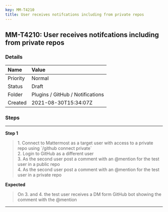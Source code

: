 ```yaml
---
key: MM-T4210
title: User receives notifcations including from private repos
---
```


## MM-T4210: User receives notifcations including from private repos

### Details

| Name     | Value                            |
| :------- | :------------------------------- |
| Priority | Normal                           |
| Status   | Draft                            |
| Folder   | Plugins / GitHub / Notifications |
| Created  | 2021-08-30T15:34:07Z             |

### Steps

<hr/>

**Step 1**

> <article>1. Connect to Mattermost as a target user with access to a private repo using `/github connect private`<br />2. Login to GitHub as a different user<br />3. As the second user post a comment with an @mention for the test user in a public repo<br />4. As the second user post a comment with an @mention for the test user in a private repo</article>

**Expected**

> <article>On 3. and 4. the test user receives a DM form GitHub bot showing the comment with the @mention</article>

<hr/>
